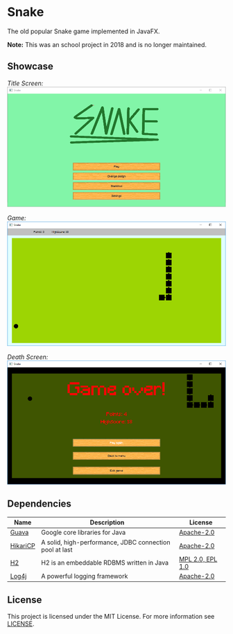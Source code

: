 # Snake

The old popular Snake game implemented in JavaFX.

**Note:** This was an school project in 2018 and is no longer maintained.

## Showcase
_Title Screen:_  
![Title](.showcase/titlescreen.png)

_Game:_  
![Game](.showcase/game.png)

_Death Screen:_  
![Death](.showcase/lost.png)

## Dependencies
| Name               | Description                                             | License                        |
| ------------------ | ------------------------------------------------------- | ------------------------------ |
| [Guava][guava]     | Google core libraries for Java                          | [Apache-2.0][guava-license]    |
| [HikariCP][hikari] | A solid, high-performance, JDBC connection pool at last | [Apache-2.0][hikari-license]   |
| [H2][h2]           | H2 is an embeddable RDBMS written in Java               | [MPL 2.0, EPL 1.0][h2-license] |
| [Log4j][log4j]     | A powerful logging framework                            | [Apache-2.0][log4j-license]    | 

[guava]: https://github.com/google/guava
[guava-license]: https://github.com/google/guava/blob/master/COPYING
[hikari]: https://github.com/brettwooldridge/HikariCP
[hikari-license]: https://github.com/brettwooldridge/HikariCP/blob/dev/LICENSE
[h2]: https://github.com/h2database/h2database
[h2-license]: http://h2database.com/html/license.html
[log4j]: https://github.com/apache/log4j
[log4j-license]: https://github.com/apache/log4j/blob/trunk/LICENSE

## License
This project is licensed under the MIT License. For more information see [LICENSE](https://github.com/neolumia/snake-desktop/blob/master/LICENSE).
